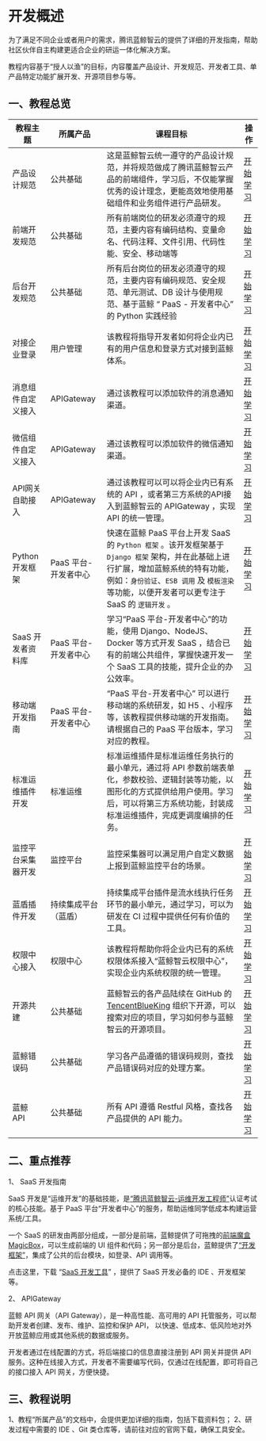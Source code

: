# 开发概述


为了满足不同企业或者用户的需求，腾讯蓝鲸智云的提供了详细的开发指南，帮助社区伙伴自主构建更适合企业的研运一体化解决方案。


教程内容基于“授人以渔”的目标，内容覆盖产品设计、开发规范、开发者工具、单产品特定功能扩展开发、开源项目参与等。

## 一、教程总览

|教程主题 |所属产品 |课程目标 |操作 |
| ------ | ------ | ------ |------ |
|产品设计规范 |公共基础 |这是蓝鲸智云统一遵守的产品设计规范，并将规范做成了腾讯蓝鲸智云产品的前端组件，学习后，不仅能掌握优秀的设计理念，更能高效地使用基础组件和业务组件进行产品研发。 |[开始学习](https://bkdesign.bk.tencent.com/design/32) |
|前端开发规范 |公共基础 |所有前端岗位的研发必须遵守的规范，主要内容有编码结构、变量命名、代码注释、文件引用、代码性能、安全、移动端等 |[开始学习](../DevSpecification/FrontendDevSpec/README.md) |
|后台开发规范 |公共基础 |所有后台岗位的研发必须遵守的规范，主要内容有编码规范、安全规范、单元测试、DB 设计与使用规范、基于蓝鲸 “ PaaS - 开发者中心” 的 Python 实践经验 |[开始学习](../DevSpecification/BackendDevStandards/README.md) |
|对接企业登录 |用户管理 | 该教程将指导开发者如何将企业内已有的用户信息和登录方式对接到蓝鲸体系。|[开始学习](../../UserManage/IntegrateGuide/Docking_enterprise_login_system/use_bk_login.md) |
|消息组件自定义接入 |APIGateway |通过该教程可以添加软件的消息通知渠道。 |[开始学习](../../APIGateway/DevelopTools/CMSI.md) |
|微信组件自定义接入 |APIGateway |通过该教程可以添加软件的微信通知渠道。 |[开始学习](../../APIGateway/DevelopTools/WeChat.md) |
|API网关自助接入 |APIGateway |通过该教程可以可以将企业内已有系统的 API ，或者第三方系统的API接入到蓝鲸智云的 APIGateway ，实现 API 的统一管理。 |[开始学习](../../APIGateway/DevelopTools/README.md) |
|Python 开发框架|PaaS 平台-开发者中心 |快速在蓝鲸 PaaS 平台上开发 SaaS 的 `Python 框架` 。该开发框架基于 `Django 框架` 架构，并在此基础上进行扩展，增加蓝鲸系统的特有功能，例如：`身份验证`、`ESB 调用` 及 `模板渲染` 等功能，以便开发者可以更专注于 SaaS 的 `逻辑开发` 。|[开始学习](../../PaaS/DevelopTools/SaaSGuide/DevBasics/README.md)|
|SaaS 开发者资料库|PaaS 平台-开发者中心 |学习“PaaS 平台-开发者中心”的功能，使用 Django、NodeJS、Docker 等方式开发 SaaS ，结合已有的前端公共组件，掌握快速开发一个 SaaS 工具的技能，提升企业的办公效率。 |[开始学习](../../PaaS/DevelopTools/BaseGuide/quickstart/python/python_preparations.md)|
|移动端开发指南|PaaS 平台-开发者中心 |“PaaS 平台-开发者中心” 可以进行移动端的系统研发，如 H5 、小程序等，该教程提供移动端的开发指南。请根据自己的 PaaS 平台版本，学习对应的教程。 |[开始学习](../../PaaS/DevelopTools/MobileGuide/Mobile_development_v2.md) |
|标准运维插件开发 |标准运维 |标准运维插件是标准运维任务执行的最小单元，通过将 API 参数前端表单化，参数校验、逻辑封装等功能，以图形化的方式提供给用户使用。学习后，可以将第三方系统功能，封装成标准运维插件，完成更调度编排的任务。 |[开始学习](../../SOPS/DevelopTools/sops.md) |
|监控平台采集器开发 |监控平台 |监控采集器可以满足用户自定义数据上报到蓝鲸监控平台的场景。 |[开始学习](../../Monitor/3.8/UserGuide/Dev/plugin_exporter_dev.md) |
|蓝盾插件开发 |持续集成平台（蓝盾） |持续集成平台插件是流水线执行任务环节的最小单元，通过学习，可以为研发在 CI 过程中提供任何有价值的工具。 |[开始学习](../../Devops/2.0/UserGuide/intro/README.md) |
|权限中心接入 |权限中心 |该教程将帮助你将企业内已有的系统权限体系接入“蓝鲸智云权限中心”，实现企业内系统权限的统一管理。 |[开始学习](../../IAM/IntegrateGuide/HowTo/Guide.md) |
|开源共建 |公共基础 |蓝鲸智云的各产品陆续在 GitHub 的 [TencentBlueKing](https:/github.com/tencentblueking) 组织下开源，可以搜索对应的项目，学习如何参与蓝鲸智云的开源项目。 |[开始学习](../../DevelopGuide/7.0/GithubContributorGuide.md) |
|蓝鲸错误码 |公共基础 |学习各产品遵循的错误码规则，查找产品错误码对应的处理方案。 |[开始学习](../../DevelopGuide/7.0/ErrorCodeIndex.md) |
|蓝鲸 API |公共基础 |所有 API 遵循 Restful 风格，查找各产品提供的 API 能力。 |[开始学习](../../DevelopGuide/7.0/APIIndex.md) |

<!--|计算平台插件开发 |计算平台 |该教程帮你将已经存储在计算平台的数据进行“可视化展示”、“自定义分析”等。 |[开始学习](../../BK-Base/3.10/UserGuide/Introduction/intro.md) |-->
## 二、重点推荐

1、 SaaS 开发指南

SaaS 开发是“运维开发”的基础技能，是[“腾讯蓝鲸智云-运维开发工程师”](https://bk.tencent.com/training_exam/)认证考试的核心技能。基于 PaaS 平台“开发者中心”的服务，帮助运维同学低成本构建运营系统/工具。

一个 SaaS 的研发由两部分组成，一部分是前端，蓝鲸提供了可拖拽的[前端魔盒 MagicBox](https:/magicbox.bk.tencent.com/)，可以生成前端的 UI 组件和代码；另一部分是后台，蓝鲸提供了[“开发框架”](.../../../../PaaS/DevelopTools/SaaSGuide/DevBasics/framework2.md)，集成了公共的后台模块，如登录、API 调用等。

点击这里，下载 “[SaaS 开发工具](../../DevelopGuide/7.0/DevTools.md)” ，提供了 SaaS 开发必备的 IDE 、开发框架等。

2、 APIGateway

蓝鲸 API 网关（API Gateway），是一种高性能、高可用的 API 托管服务，可以帮助开发者创建、发布、维护、监控和保护 API， 以快速、低成本、低风险地对外开放蓝鲸应用或其他系统的数据或服务。

开发者通过在线配置的方式，将后端接口的信息直接注册到 API 网关并提供 API 服务。这种在线接入方式，开发者不需要编写代码，仅通过在线配置，即可将自己的接口接入 API 网关，方便快捷。


## 三、教程说明

1、教程“所属产品”的文档中，会提供更加详细的指南，包括下载资料包；
2、研发过程中需要的 IDE 、Git 类仓库等，请前往对应的官网下载，确保工具安全。